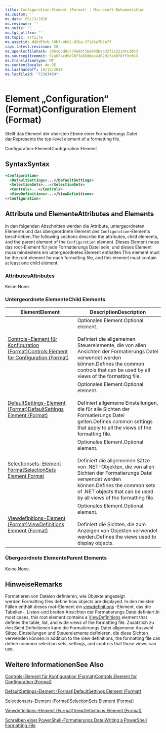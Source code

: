 ```yaml
---
title: Configuration-Element (Format) | Microsoft-Dokumentation
ms.custom: ''
ms.date: 09/13/2016
ms.reviewer: ''
ms.suite: ''
ms.tgt_pltfrm: ''
ms.topic: article
ms.assetid: d46df0cb-50b7-4b81-82ba-37186a7b7a7f
caps.latest.revision: 28
ms.openlocfilehash: 296c63d0c774a0bf56e90dbaa32f2c221d4c3dbd
ms.sourcegitcommit: 52a67bcd9d7bf3e8600ea4302d1fa8970ff9c998
ms.translationtype: MT
ms.contentlocale: de-DE
ms.lasthandoff: 10/15/2019
ms.locfileid: "72363499"
---
```

# <a name="configuration-element-format"></a><span data-ttu-id="86da8-102">Element „Configuration“ (Format)</span><span class="sxs-lookup"><span data-stu-id="86da8-102">Configuration Element (Format)</span></span>

<span data-ttu-id="86da8-103">Stellt das Element der obersten Ebene einer Formatierungs Datei dar.</span><span class="sxs-lookup"><span data-stu-id="86da8-103">Represents the top-level element of a formatting file.</span></span>

<span data-ttu-id="86da8-104">Configuration-Element</span><span class="sxs-lookup"><span data-stu-id="86da8-104">Configuration Element</span></span>

## <a name="syntax"></a><span data-ttu-id="86da8-105">Syntax</span><span class="sxs-lookup"><span data-stu-id="86da8-105">Syntax</span></span>

```xml
<Configuration>
  <DefaultSettings>...</DefaultSettings>
  <SelectionSets>...</SelectionSets>
  <Controls>...</Controls>
  <ViewDefinitions>...</ViewDefinitions>
</Configuration>

```

## <a name="attributes-and-elements"></a><span data-ttu-id="86da8-106">Attribute und Elemente</span><span class="sxs-lookup"><span data-stu-id="86da8-106">Attributes and Elements</span></span>

<span data-ttu-id="86da8-107">In den folgenden Abschnitten werden die Attribute, untergeordneten Elemente und das übergeordnete Element des `Configuration`-Elements beschrieben.</span><span class="sxs-lookup"><span data-stu-id="86da8-107">The following sections describe the attributes, child elements, and the parent element of the `Configuration` element.</span></span> <span data-ttu-id="86da8-108">Dieses Element muss das root-Element für jede Formatierungs Datei sein, und dieses Element muss mindestens ein untergeordnetes Element enthalten.</span><span class="sxs-lookup"><span data-stu-id="86da8-108">This element must be the root element for each formatting file, and this element must contain at least one child element.</span></span>

### <a name="attributes"></a><span data-ttu-id="86da8-109">Attributes</span><span class="sxs-lookup"><span data-stu-id="86da8-109">Attributes</span></span>

<span data-ttu-id="86da8-110">Keine.</span><span class="sxs-lookup"><span data-stu-id="86da8-110">None.</span></span>

### <a name="child-elements"></a><span data-ttu-id="86da8-111">Untergeordnete Elemente</span><span class="sxs-lookup"><span data-stu-id="86da8-111">Child Elements</span></span>

|<span data-ttu-id="86da8-112">Element</span><span class="sxs-lookup"><span data-stu-id="86da8-112">Element</span></span>|<span data-ttu-id="86da8-113">Description</span><span class="sxs-lookup"><span data-stu-id="86da8-113">Description</span></span>|
|-------------|-----------------|
|[<span data-ttu-id="86da8-114">Controls-Element für Konfiguration (Format)</span><span class="sxs-lookup"><span data-stu-id="86da8-114">Controls Element for Configuration (Format)</span></span>](./controls-element-for-configuration-format.md)|<span data-ttu-id="86da8-115">Optionales Element.</span><span class="sxs-lookup"><span data-stu-id="86da8-115">Optional element.</span></span><br /><br /> <span data-ttu-id="86da8-116">Definiert die allgemeinen Steuerelemente, die von allen Ansichten der Formatierungs Datei verwendet werden können.</span><span class="sxs-lookup"><span data-stu-id="86da8-116">Defines the common controls that can be used by all views of the formatting file.</span></span>|
|[<span data-ttu-id="86da8-117">DefaultSettings-Element (Format)</span><span class="sxs-lookup"><span data-stu-id="86da8-117">DefaultSettings Element (Format)</span></span>](./defaultsettings-element-format.md)|<span data-ttu-id="86da8-118">Optionales Element.</span><span class="sxs-lookup"><span data-stu-id="86da8-118">Optional element.</span></span><br /><br /> <span data-ttu-id="86da8-119">Definiert allgemeine Einstellungen, die für alle Sichten der Formatierungs Datei gelten.</span><span class="sxs-lookup"><span data-stu-id="86da8-119">Defines common settings that apply to all the views of the formatting file.</span></span>|
|[<span data-ttu-id="86da8-120">Selectionsets-Element Format</span><span class="sxs-lookup"><span data-stu-id="86da8-120">SelectionSets Element Format</span></span>](./selectionsets-element-format.md)|<span data-ttu-id="86da8-121">Optionales Element.</span><span class="sxs-lookup"><span data-stu-id="86da8-121">Optional element.</span></span><br /><br /> <span data-ttu-id="86da8-122">Definiert die allgemeinen Sätze von .NET-Objekten, die von allen Sichten der Formatierungs Datei verwendet werden können.</span><span class="sxs-lookup"><span data-stu-id="86da8-122">Defines the common sets of .NET objects that can be used by all views of the formatting file.</span></span>|
|[<span data-ttu-id="86da8-123">Viewdefinitions-Element (Format)</span><span class="sxs-lookup"><span data-stu-id="86da8-123">ViewDefinitions Element (Format)</span></span>](./viewdefinitions-element-format.md)|<span data-ttu-id="86da8-124">Optionales Element.</span><span class="sxs-lookup"><span data-stu-id="86da8-124">Optional element.</span></span><br /><br /> <span data-ttu-id="86da8-125">Definiert die Sichten, die zum Anzeigen von Objekten verwendet werden.</span><span class="sxs-lookup"><span data-stu-id="86da8-125">Defines the views used to display objects.</span></span>|

### <a name="parent-elements"></a><span data-ttu-id="86da8-126">Übergeordnete Elemente</span><span class="sxs-lookup"><span data-stu-id="86da8-126">Parent Elements</span></span>

<span data-ttu-id="86da8-127">Keine.</span><span class="sxs-lookup"><span data-stu-id="86da8-127">None.</span></span>

## <a name="remarks"></a><span data-ttu-id="86da8-128">Hinweise</span><span class="sxs-lookup"><span data-stu-id="86da8-128">Remarks</span></span>

<span data-ttu-id="86da8-129">Formatieren von Dateien definieren, wie Objekte angezeigt werden.</span><span class="sxs-lookup"><span data-stu-id="86da8-129">Formatting files define how objects are displayed.</span></span> <span data-ttu-id="86da8-130">In den meisten Fällen enthält dieses root-Element ein [viewdefinitions](./viewdefinitions-element-format.md) -Element, das die Tabellen-, Listen-und breiten Ansichten der Formatierungs Datei definiert.</span><span class="sxs-lookup"><span data-stu-id="86da8-130">In most cases, this root element contains a [ViewDefinitions](./viewdefinitions-element-format.md) element that defines the table, list, and wide views of the formatting file.</span></span> <span data-ttu-id="86da8-131">Zusätzlich zu den Sicht Definitionen kann die Formatierungs Datei allgemeine Auswahl Sätze, Einstellungen und Steuerelemente definieren, die diese Sichten verwenden können.</span><span class="sxs-lookup"><span data-stu-id="86da8-131">In addition to the view definitions, the formatting file can define common selection sets, settings, and controls that those views can use.</span></span>

## <a name="see-also"></a><span data-ttu-id="86da8-132">Weitere Informationen</span><span class="sxs-lookup"><span data-stu-id="86da8-132">See Also</span></span>

[<span data-ttu-id="86da8-133">Controls-Element für Konfiguration (Format)</span><span class="sxs-lookup"><span data-stu-id="86da8-133">Controls Element for Configuration (Format)</span></span>](./controls-element-for-configuration-format.md)

[<span data-ttu-id="86da8-134">DefaultSettings-Element (Format)</span><span class="sxs-lookup"><span data-stu-id="86da8-134">DefaultSettings Element (Format)</span></span>](./defaultsettings-element-format.md)

[<span data-ttu-id="86da8-135">Selectionsets-Element (Format)</span><span class="sxs-lookup"><span data-stu-id="86da8-135">SelectionSets Element (Format)</span></span>](./selectionsets-element-format.md)

[<span data-ttu-id="86da8-136">Viewdefinitions-Element (Format)</span><span class="sxs-lookup"><span data-stu-id="86da8-136">ViewDefinitions Element (Format)</span></span>](./viewdefinitions-element-format.md)

[<span data-ttu-id="86da8-137">Schreiben einer PowerShell-Formatierungs Datei</span><span class="sxs-lookup"><span data-stu-id="86da8-137">Writing a PowerShell Formatting File</span></span>](./writing-a-powershell-formatting-file.md)
